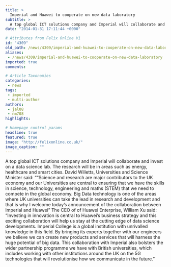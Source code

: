 ```yaml
---
title: >
  Imperial and Huawei to cooperate on new data laboratory
subtitle: >
  A top global ICT solutions company and Imperial will collaborate and invest on a data science lab.
date: "2014-01-31 17:11:44 +0000"

# Attributes from Felix Online V1
id: "4309"
old_path: /news/4309/imperial-and-huawei-to-cooperate-on-new-data-laboratory
aliases:
 - /news/4309/imperial-and-huawei-to-cooperate-on-new-data-laboratory
imported: true
comments:

# Article Taxonomies
categories:
 - news
tags:
 - imported
 - multi-author
authors:
 - jal08
 - nm708
highlights:

# Homepage control params
headline: true
featured: true
image: "http://felixonline.co.uk/"
image_caption: ""
---
```


A top global ICT solutions company and Imperial will collaborate and invest on a data science lab. The research will be in areas such as energy, healthcare and smart cities. David Willetts, Universities and Science Minister said: ““Science and research are major contributors to the UK economy and our Universities are central to ensuring that we have the skills in science, technology, engineering and maths (STEM) that we need to compete in the global economy. Big Data technology is one of the areas where UK universities can take the lead in research and development and that is why I welcome today’s announcement of the collaboration between Imperial and Huawei” The CEO of of Huawei Enterprise, William Xu said: “Investing in innovation is central to Huawei’s business strategy and this exciting collaboration will help us stay at the cutting edge of data science developments. Imperial College is a global institution with unrivalled knowledge in this field. By bringing its experts together with our engineers we believe we can create new products and services that will harness the huge potential of big data. This collaboration with Imperial also bolsters the wider partnership programme we have with British universities, which includes working with other institutions around the UK on the 5G technologies that will revolutionise how we communicate in the future.”

